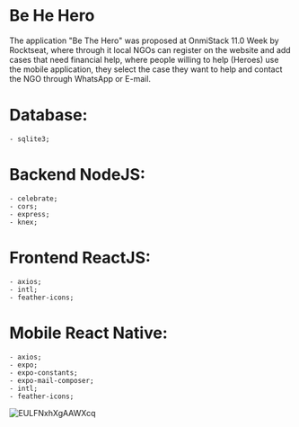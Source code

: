 # Be He Hero

The application "Be The Hero" was proposed at OnmiStack 11.0 Week by Rocktseat, where through it local NGOs can register on the website and add cases that need financial help, where people willing to help (Heroes) use the mobile application, they select the case they want to help and contact the NGO through WhatsApp or E-mail.

# Database:
    - sqlite3;

# Backend NodeJS:
    - celebrate;
    - cors;
    - express;
    - knex;
    
# Frontend ReactJS:
    - axios;
    - intl;
    - feather-icons;

# Mobile React Native:
    - axios;
    - expo;
    - expo-constants;
    - expo-mail-composer;
    - intl;
    - feather-icons;


![EULFNxhXgAAWXcq](https://user-images.githubusercontent.com/59518539/77956622-91897b80-72a8-11ea-9b71-d036bb46cc81.jpeg)
